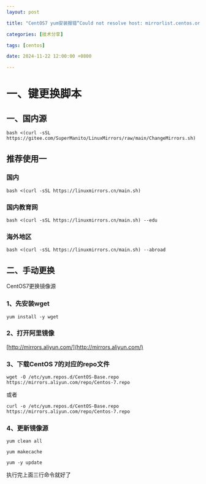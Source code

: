 ```yaml
---
layout: post

title: "CentOS7 yum安装报错“Could not resolve host: mirrorlist.centos.org； Name or service not known“之解决办法（换源）"

categories: [技术分享]

tags: [centos]

date: 2024-11-22 12:00:00 +0800

---
```


# 一、键更换脚本
## 一、国内源
```
bash <(curl -sSL https://gitee.com/SuperManito/LinuxMirrors/raw/main/ChangeMirrors.sh)
```

## 推荐使用一
### 国内
```
bash <(curl -sSL https://linuxmirrors.cn/main.sh)
```
### 国内教育网
```
bash <(curl -sSL https://linuxmirrors.cn/main.sh) --edu 
```
### 海外地区
```
bash <(curl -sSL https://linuxmirrors.cn/main.sh) --abroad 
```

## 二、手动更换

CentOS7更换镜像源

### 1、先安装wget
```
yum install -y wget
```
### 2、打开阿里镜像

[http://mirrors.aliyun.com/](http://mirrors.aliyun.com/)

### 3、下载CentOS 7的对应的repo文件
```
wget -O /etc/yum.repos.d/CentOS-Base.repo https://mirrors.aliyun.com/repo/Centos-7.repo
```
或者
```
curl -o /etc/yum.repos.d/CentOS-Base.repo https://mirrors.aliyun.com/repo/Centos-7.repo
```
### 4、更新镜像源
```
yum clean all
```
```
yum makecache
```
```
yum -y update
```
执行完上面三行命令就好了
